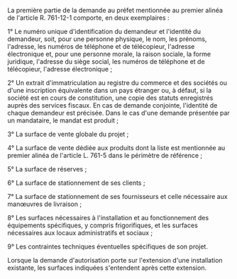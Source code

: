La première partie de la demande au préfet mentionnée au premier alinéa de l'article R. 761-12-1 comporte, en deux exemplaires :

1° Le numéro unique d'identification du demandeur et l'identité du demandeur, soit, pour une personne physique, le nom, les prénoms, l'adresse, les numéros de téléphone et de télécopieur, l'adresse électronique et, pour une personne morale, la raison sociale, la forme juridique, l'adresse du siège social, les numéros de téléphone et de télécopieur, l'adresse électronique ;

2° Un extrait d'immatriculation au registre du commerce et des sociétés ou d'une inscription équivalente dans un pays étranger ou, à défaut, si la société est en cours de constitution, une copie des statuts enregistrés auprès des services fiscaux. En cas de demande conjointe, l'identité de chaque demandeur est précisée. Dans le cas d'une demande présentée par un mandataire, le mandat est produit ;

3° La surface de vente globale du projet ;

4° La surface de vente dédiée aux produits dont la liste est mentionnée au premier alinéa de l'article L. 761-5 dans le périmètre de référence ;

5° La surface de réserves ;

6° La surface de stationnement de ses clients ;

7° La surface de stationnement de ses fournisseurs et celle nécessaire aux manœuvres de livraison ;

8° Les surfaces nécessaires à l'installation et au fonctionnement des équipements spécifiques, y compris frigorifiques, et les surfaces nécessaires aux locaux administratifs et sociaux ;

9° Les contraintes techniques éventuelles spécifiques de son projet.

Lorsque la demande d'autorisation porte sur l'extension d'une installation existante, les surfaces indiquées s'entendent après cette extension.
